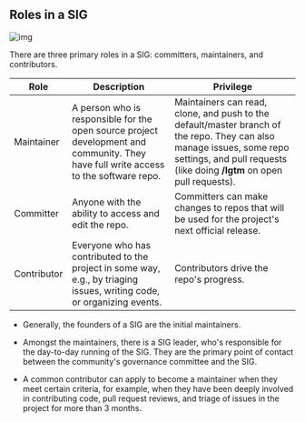  

 

 

## Roles in a SIG

 ![img](https://www.nuclearinst.com/write/MediaUploads/Website/New%20Knowledge%20Zone/SIG_Image.png) 

There are three primary roles in a SIG: committers, maintainers, and contributors.

| Role        | Description                                                  | Privilege                                                    |
| ----------- | ------------------------------------------------------------ | ------------------------------------------------------------ |
| Maintainer  | A person who is responsible for the open source project  development and community. They have full write access to the software repo. | Maintainers can read, clone, and push to the default/master  branch of the repo. They can also manage issues, some repo settings, and pull  requests (like doing **/lgtm** on open pull requests). |
| Committer   | Anyone with the ability to access and edit the repo.         | Committers can make changes to repos that will be used for the  project's next official release. |
| Contributor | Everyone who has contributed to the project in some way, e.g.,  by triaging issues, writing code, or organizing events. | Contributors drive the repo's progress.                      |

- Generally, the founders of a SIG are the initial maintainers.

- Amongst the maintainers, there is a SIG leader, who's responsible for the day-to-day running of the SIG. They are the primary point of contact between the community's governance committee and the SIG.

- A common contributor can apply to become a maintainer when they meet certain criteria, for example, when they have been deeply involved in contributing code, pull request reviews, and triage of issues in the project for more than 3 months.